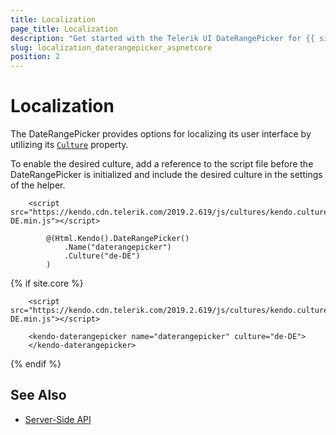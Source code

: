 ```yaml
---
title: Localization
page_title: Localization
description: "Get started with the Telerik UI DateRangePicker for {{ site.framework }} and translate its messages for different culture locales."
slug: localization_daterangepicker_aspnetcore
position: 2
---
```


# Localization

The DateRangePicker provides options for localizing its user interface by utilizing its [`Culture`](/api/kendo.mvc.ui.fluent/daterangepickerbuilder#culturesystemstring) property.

To enable the desired culture, add a reference to the script file before the DateRangePicker is initialized and include the desired culture in the settings of the helper.

```HtmlHelper
    <script src="https://kendo.cdn.telerik.com/2019.2.619/js/cultures/kendo.culture.de-DE.min.js"></script>

        @(Html.Kendo().DateRangePicker()
            .Name("daterangepicker")
            .Culture("de-DE")
        )
```
{% if site.core %}
```TagHelper
    <script src="https://kendo.cdn.telerik.com/2019.2.619/js/cultures/kendo.culture.de-DE.min.js"></script>

    <kendo-daterangepicker name="daterangepicker" culture="de-DE">
    </kendo-daterangepicker>
```
{% endif %}

## See Also

* [Server-Side API](/api/daterangepicker)
